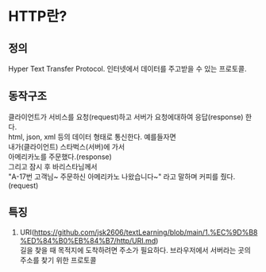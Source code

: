 HTTP란?
============

정의
---
Hyper Text Transfer Protocol.
인터넷에서 데이터를 주고받을 수 있는 프로토콜.

동작구조
---
클라이언트가 서비스를 요청(request)하고 서버가 요청에대하여 응답(response) 한다.  
html, json, xml 등의 데이터 형태로 통신한다. 예를들자면  
내가(클라이언트) 스타벅스(서버)에 가서  
아메리카노를 주문했다.(response)   
그리고 잠시 후 바리스타님께서  
"A-17번 고객님~ 주문하신 아메리카노 나왔습니다~" 라고 말하며 커피를 줬다.(request)

특징
--
1. URI(https://github.com/jsk2606/textLearning/blob/main/1.%EC%9D%B8%ED%84%B0%EB%84%B7/http/URI.md)  
길을 찾을 때 목적지에 도착하려면 주소가 필요하다. 브라우저에서 서버라는 곳의 주소를 찾기 위한 프로토콜
